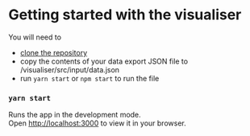 # Getting started with the visualiser

You will need to 
- [clone the repository](https://docs.github.com/en/desktop/contributing-and-collaborating-using-github-desktop/adding-and-cloning-repositories/cloning-and-forking-repositories-from-github-desktop)
- copy the contents of your data export JSON file to /visualiser/src/input/data.json
- run `yarn start` or `npm start` to run the file 

### `yarn start`

Runs the app in the development mode.\
Open [http://localhost:3000](http://localhost:3000) to view it in your browser.


